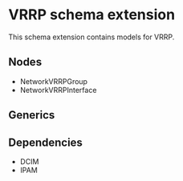 # VRRP schema extension

This schema extension contains models for VRRP.

## Nodes

- NetworkVRRPGroup
- NetworkVRRPInterface

## Generics

## Dependencies

- DCIM
- IPAM
